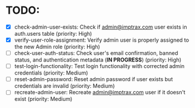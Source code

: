 # TODO:

- [x] check-admin-user-exists: Check if admin@imptrax.com user exists in auth.users table (priority: High)
- [x] verify-user-role-assignment: Verify admin user is properly assigned to the new Admin role (priority: High)
- [ ] check-user-auth-status: Check user's email confirmation, banned status, and authentication metadata (**IN PROGRESS**) (priority: High)
- [ ] test-login-functionality: Test login functionality with corrected admin credentials (priority: Medium)
- [ ] reset-admin-password: Reset admin password if user exists but credentials are invalid (priority: Medium)
- [ ] recreate-admin-user: Recreate admin@imptrax.com user if it doesn't exist (priority: Medium)

